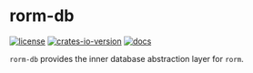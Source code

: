 # rorm-db

[![license](https://img.shields.io/github/license/rorm-orm/rorm-db?label=License&color=blue)](https://github.com/rorm-orm/rorm-db/blob/dev/LICENSE)
[![crates-io-version](https://img.shields.io/crates/v/rorm-db)](https://crates.io/crates/rorm-db)
[![docs](https://img.shields.io/docsrs/rorm-db?label=Docs)](https://docs.rs/rorm-db/)

`rorm-db` provides the inner database abstraction layer for `rorm`.
